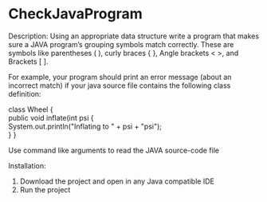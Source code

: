 # CheckJavaProgram
Description:
 Using an appropriate data structure write a program that makes sure a JAVA program’s grouping symbols match correctly. These are symbols like parentheses ( ), curly braces { },  Angle brackets < >, and Brackets [ ]. 
 
 For example, your program should print an error message (about an incorrect match) if your java source file contains the following class definition:
 
 class Wheel {  
 public void inflate(int psi {  
 System.out.println("Inflating to " + psi + "psi");   
 } 
 } 
 
 Use command like arguments to read the JAVA source-code file
 
 Installation:
 1. Download the project and open in any Java compatible IDE
 2. Run the project
 
